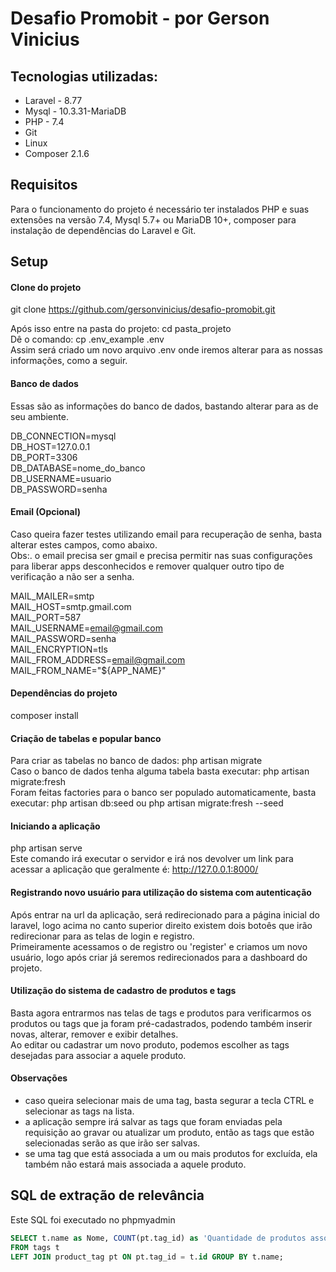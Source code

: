 # Desafio Promobit - por Gerson Vinicius 
 
## Tecnologias utilizadas: 
  - Laravel - 8.77
  - Mysql - 10.3.31-MariaDB
  - PHP - 7.4
  - Git
  - Linux
  - Composer 2.1.6

## Requisitos
Para o funcionamento do projeto é necessário ter instalados PHP e suas extensões na versão 7.4, Mysql 5.7+ ou MariaDB 10+, composer para instalação de dependências do Laravel e Git.

## Setup

#### Clone do projeto
git clone https://github.com/gersonvinicius/desafio-promobit.git  

Após isso entre na pasta do projeto: cd pasta_projeto  
Dê o comando: cp .env_example .env  
Assim será criado um novo arquivo .env onde iremos alterar para as nossas informações, como a seguir.

#### Banco de dados
Essas são as informações do banco de dados, bastando alterar para as de seu ambiente.  

DB_CONNECTION=mysql  
DB_HOST=127.0.0.1  
DB_PORT=3306  
DB_DATABASE=nome_do_banco  
DB_USERNAME=usuario  
DB_PASSWORD=senha  

#### Email (Opcional)
Caso queira fazer testes utilizando email para recuperação de senha, basta alterar estes campos, como abaixo.  
Obs:. o email precisa ser gmail e precisa permitir nas suas configurações para liberar apps desconhecidos e remover qualquer outro tipo de verificação a não ser a senha.  

MAIL_MAILER=smtp  
MAIL_HOST=smtp.gmail.com  
MAIL_PORT=587  
MAIL_USERNAME=email@gmail.com  
MAIL_PASSWORD=senha  
MAIL_ENCRYPTION=tls  
MAIL_FROM_ADDRESS=email@gmail.com  
MAIL_FROM_NAME="${APP_NAME}"  

#### Dependências do projeto
composer install  

#### Criação de tabelas e popular banco
Para criar as tabelas no banco de dados: php artisan migrate  
Caso o banco de dados tenha alguma tabela basta executar: php artisan migrate:fresh  
Foram feitas factories para o banco ser populado automaticamente, basta executar: php artisan db:seed ou php artisan migrate:fresh --seed  

#### Iniciando a aplicação
php artisan serve  
Este comando irá executar o servidor e irá nos devolver um link para acessar a aplicação que geralmente é: http://127.0.0.1:8000/

#### Registrando novo usuário para utilização do sistema com autenticação
Após entrar na url da aplicação, será redirecionado para a página inicial do laravel, logo acima no canto superior direito existem dois botoês que irão redirecionar para as telas de login e registro.  
Primeiramente acessamos o de registro ou 'register' e criamos um novo usuário, logo após criar já seremos redirecionados para a dashboard do projeto.  

#### Utilização do sistema de cadastro de produtos e tags
Basta agora entrarmos nas telas de tags e produtos para verificarmos os produtos ou tags que ja foram pré-cadastrados, podendo também inserir novas, alterar, remover e exibir detalhes.  
Ao editar ou cadastrar um novo produto, podemos escolher as tags desejadas para associar a aquele produto.  

#### Observações
- caso queira selecionar mais de uma tag, basta segurar a tecla CTRL e selecionar as tags na lista.   
- a aplicação sempre irá salvar as tags que foram enviadas pela requisição ao gravar ou atualizar um produto, então as tags que estão selecionadas serão as que irão ser salvas.  
- se uma tag que está associada a um ou mais produtos for excluída, ela também não estará mais associada a aquele produto.


## SQL de extração de relevância
Este SQL foi executado no phpmyadmin

```SQL
SELECT t.name as Nome, COUNT(pt.tag_id) as 'Quantidade de produtos associados' 
FROM tags t 
LEFT JOIN product_tag pt ON pt.tag_id = t.id GROUP BY t.name;
